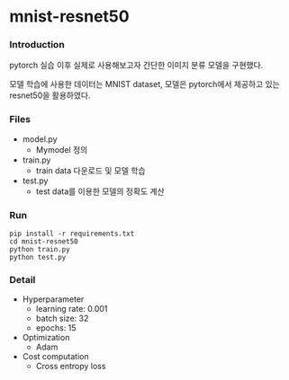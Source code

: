 # mnist-resnet50
### Introduction

pytorch 실습 이후 실제로 사용해보고자 간단한 이미지 분류 모델을 구현했다.

모델 학습에 사용한 데이터는 MNIST dataset, 모델은 pytorch에서 제공하고 있는 resnet50을 활용하였다.

### Files
- model.py
  - Mymodel 정의
- train.py
  - train data 다운로드 및 모델 학습
- test.py
  - test data를 이용한 모델의 정확도 계산

### Run
```
pip install -r requirements.txt
cd mnist-resnet50
python train.py
python test.py
```
### Detail
- Hyperparameter
    - learning rate: 0.001
    - batch size: 32
    - epochs: 15
- Optimization
    - Adam
- Cost computation
    - Cross entropy loss